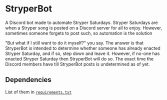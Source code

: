 # StryperBot
A Discord bot made to automate Stryper Saturdays. Stryper Saturdays are when a Stryper song is posted on a Discord server for all to enjoy. However, sometimes someone forgets to post such, so automation is the solution

"But what if I still want to do it myself?" you say. The answer is that StryperBot is intended to determine whether someone has already enacted Stryper Saturday, and if so, step down and leave it. However, if no-one has enacted Stryper Saturday then StryperBot will do so. The exact time the Discord members have till StryperBot posts is undetermined as of yet.

## Dependencies
List of them in [`requirements.txt`](/requirements.txt)